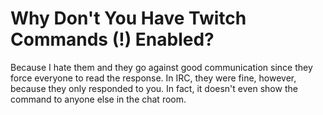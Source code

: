 # Why Don't You Have Twitch Commands (\!) Enabled?

Because I hate them and they go against good communication since they
force everyone to read the response. In IRC, they were fine, however,
because they only responded to you. In fact, it doesn't even show the
command to anyone else in the chat room.
